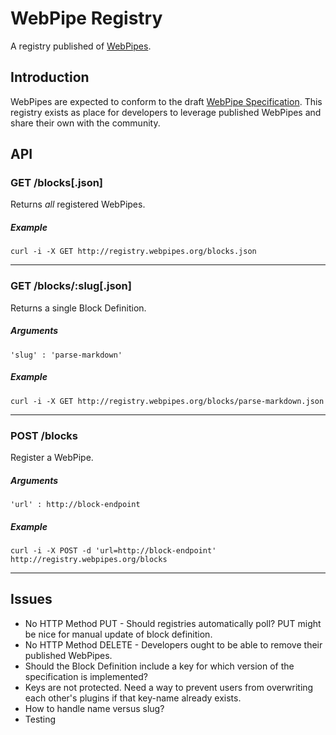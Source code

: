 # WebPipe Registry

A registry published of [WebPipes](http://www.webpipes.org/).

## Introduction

WebPipes are expected to conform to the draft [WebPipe Specification](https://github.com/webpipes/spec).
This registry exists as place for developers to leverage published WebPipes and share their own with the community.

## API

### GET /blocks[.json]

Returns _all_ registered WebPipes.

##### Example

	curl -i -X GET http://registry.webpipes.org/blocks.json

* * *

### GET /blocks/:slug[.json]

Returns a single Block Definition.

##### Arguments
	
	'slug' : 'parse-markdown'
	
##### Example

	curl -i -X GET http://registry.webpipes.org/blocks/parse-markdown.json

* * *

### POST /blocks

Register a WebPipe.

##### Arguments
	
	'url' : http://block-endpoint

##### Example

	curl -i -X POST -d 'url=http://block-endpoint' http://registry.webpipes.org/blocks

* * *

## Issues

- No HTTP Method PUT - Should registries automatically poll? PUT might be nice for manual update of block definition.
- No HTTP Method DELETE - Developers ought to be able to remove their published WebPipes.
- Should the Block Definition include a key for which version of the specification is implemented?
- Keys are not protected. Need a way to prevent users from overwriting each other's plugins if that key-name already exists.
- How to handle name versus slug?
- Testing

